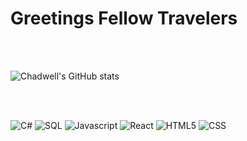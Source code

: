 <p align="center">
<h1>Greetings Fellow Travelers </h1>
</p>
<br/><br/>

![Chadwell's GitHub stats](https://github-readme-stats.vercel.app/api?username=chadwell-clark&theme=monokai&show_icons=true)

<!-- ![Chadwell's Github Stats](https://github-readme-stats.vercel.app/api/top-langs/?username=chadwell-clark&layout=compact) -->

<br/><br/>

<!-- <p align="center"> -->

<img src="https://img.shields.io/badge/c%23-006400.svg?style=for-the-badge&logo=c-sharp&logoColor=white" alt="C#" />

<img src="https://img.shields.io/badge/SQL-CC2927?style=for-the-badge&logo=microsoft-sql-server&logoColor=white" alt="SQL" />

<img src="https://img.shields.io/badge/javascript%20-%23323330.svg?&style=for-the-badge&logo=javascript&logoColor=%23F7DF1E" alt="Javascript" />

<img src="https://img.shields.io/badge/React-20232A?style=for-the-badge&logo=react&logoColor=61DAFB" alt="React" />

<img src="https://img.shields.io/badge/html5%20-%23E34F26.svg?&style=for-the-badge&logo=html5&logoColor=white" alt="HTML5"/>

<img src="https://img.shields.io/badge/css3%20-%231572B6.svg?&style=for-the-badge&logo=css3&logoColor=white" alt="CSS"/>

<br/><br/>
